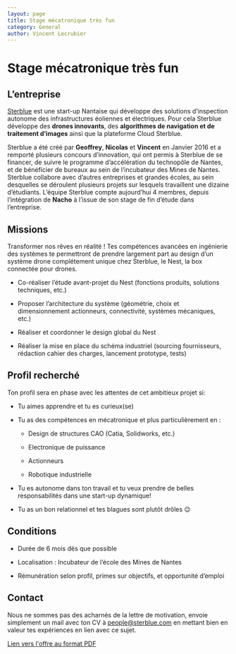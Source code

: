 ```yaml
---
layout: page
title: Stage mécatronique très fun
category: General
author: Vincent Lecrubier
---
```



Stage mécatronique très fun
===========================

L’entreprise
------------

[Sterblue](http://www.sterblue.com) est une start-up Nantaise qui
développe des solutions d’inspection autonome des infrastructures
éoliennes et électriques. Pour cela Sterblue développe des **drones
innovants**, des **algorithmes de navigation et de traitement d’images**
ainsi que la plateforme Cloud Sterblue.

Sterblue a été créé par **Geoffrey**, **Nicolas** et **Vincent** en
Janvier 2016 et a remporté plusieurs concours d’innovation, qui ont
permis à Sterblue de se financer, de suivre le programme d’accélération
du technopôle de Nantes, et de bénéficier de bureaux au sein de
l’incubateur des Mines de Nantes. Sterblue collabore avec d’autres
entreprises et grandes écoles, au sein desquelles se déroulent plusieurs
projets sur lesquels travaillent une dizaine d’étudiants. L’équipe
Sterblue compte aujourd’hui 4 membres, depuis l’intégration de **Nacho**
à l’issue de son stage de fin d’étude dans l’entreprise.

Missions
--------

Transformer nos rêves en réalité ! Tes compétences avancées en
ingénierie des systèmes te permettront de prendre largement part au
design d’un système drone complétement unique chez Sterblue, le Nest, la
box connectée pour drones.

-   Co-réaliser l’étude avant-projet du Nest (fonctions produits,
    solutions techniques, etc.)

-   Proposer l’architecture du système (géométrie, choix et
    dimensionnement actionneurs, connectivité, systèmes
    mécaniques, etc.)

-   Réaliser et coordonner le design global du Nest

-   Réaliser la mise en place du schéma industriel (sourcing
    fournisseurs, rédaction cahier des charges, lancement
    prototype, tests)

Profil recherché
----------------

Ton profil sera en phase avec les attentes de cet ambitieux projet si:

-   Tu aimes apprendre et tu es curieux(se)

-   Tu as des compétences en mécatronique et plus particulièrement en :

    -   Design de structures CAO (Catia, Solidworks, etc.)

    -   Electronique de puissance

    -   Actionneurs

    -   Robotique industrielle

-   Tu es autonome dans ton travail et tu veux prendre de belles
    responsabilités dans une start-up dynamique!

-   Tu as un bon relationnel et tes blagues sont plutôt drôles 😉

Conditions
----------

-   Durée de 6 mois dès que possible

-   Localisation : Incubateur de l’école des Mines de Nantes

-   Rémunération selon profil, primes sur objectifs, et opportunité
    d’emploi

Contact
-------

Nous ne sommes pas des acharnés de la lettre de motivation, envoie
simplement un mail avec ton CV à <people@sterblue.com> en mettant bien
en valeur tes expériences en lien avec ce sujet.

[Lien vers l'offre au format PDF](/jobs/pdf/2017-03-01-internship-design-mechatronics.pdf)
